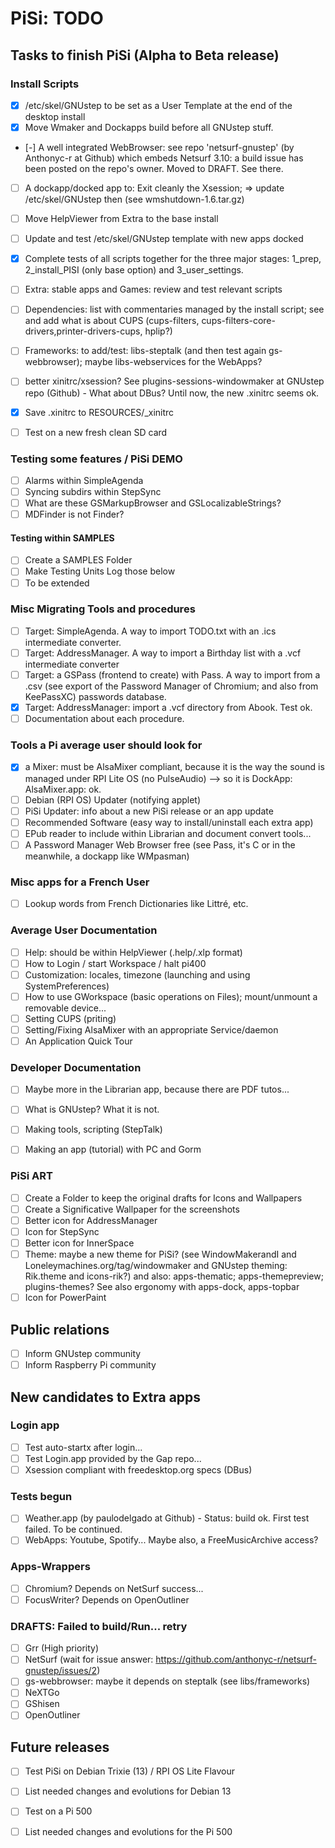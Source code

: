 # PiSi: TODO

## Tasks to finish PiSi (Alpha to Beta release)

### Install Scripts

- [x] /etc/skel/GNUstep to be set as a User Template at the end of the desktop install
- [x] Move Wmaker and Dockapps build before all GNUstep stuff.
- [-] A well integrated WebBrowser: see repo 'netsurf-gnustep' (by Anthonyc-r at Github) which embeds Netsurf 3.10: a build issue has been posted on the repo's owner. Moved to DRAFT. See there.
- [ ] A dockapp/docked app to: Exit cleanly the Xsession; => update /etc/skel/GNUstep then (see wmshutdown-1.6.tar.gz)
- [ ] Move HelpViewer from Extra to the base install
- [ ] Update and test /etc/skel/GNUstep template with new apps docked

- [x] Complete tests of all scripts together for the three major stages: 1_prep, 2_install_PISI (only base option) and 3_user_settings.
- [ ] Extra: stable apps and Games: review and test relevant scripts
- [ ] Dependencies: list with commentaries managed by the install script; see and add what is about CUPS (cups-filters, cups-filters-core-drivers,printer-drivers-cups, hplip?)
- [ ] Frameworks: to add/test: libs-steptalk (and then test again gs-webbrowser); maybe libs-webservices for the WebApps?
- [ ] better xinitrc/xsession? See plugins-sessions-windowmaker at GNUstep repo (Github) - What about DBus? Until now, the new .xinitrc seems ok.
- [x] Save .xinitrc to RESOURCES/_xinitrc
- [ ] Test on a new fresh clean SD card

### Testing some features / PiSi DEMO

- [ ] Alarms within SimpleAgenda
- [ ] Syncing subdirs within StepSync
- [ ] What are these GSMarkupBrowser and GSLocalizableStrings?
- [ ] MDFinder is not Finder?

#### Testing within SAMPLES

- [ ] Create a SAMPLES Folder
- [ ] Make Testing Units Log those below
- [ ] To be extended

### Misc Migrating Tools and procedures

- [ ] Target: SimpleAgenda. A way to import TODO.txt with an .ics intermediate converter.
- [ ] Target: AddressManager. A way to import a Birthday list with a .vcf intermediate converter
- [ ] Target: a GSPass (frontend to create) with Pass. A way to import from a .csv (see export of the Password Manager of Chromium; and also from KeePassXC) passwords database.
- [x] Target: AddressManager: import a .vcf directory from Abook. Test ok.
- [ ] Documentation about each procedure.

### Tools a Pi average user should look for

- [x] a Mixer: must be AlsaMixer compliant, because it is the way the sound is managed under RPI Lite OS (no PulseAudio) --> so it is DockApp: AlsaMixer.app: ok.
- [ ] Debian (RPI OS) Updater (notifying applet)
- [ ] PiSi Updater: info about a new PiSi release or an app update
- [ ] Recommended Software (easy way to install/uninstall each extra app)
- [ ] EPub reader to include within Librarian and document convert tools...
- [ ] A Password Manager Web Browser free (see Pass, it's C or in the meanwhile, a dockapp like WMpasman)

### Misc apps for a French User

- [ ] Lookup words from French Dictionaries like Littré, etc.

### Average User Documentation

- [ ] Help: should be within HelpViewer (.help/.xlp format)
- [ ] How to Login / start Workspace / halt pi400
- [ ] Customization: locales, timezone (launching and using SystemPreferences)
- [ ] How to use GWorkspace (basic operations on Files); mount/unmount a removable device...
- [ ] Setting CUPS (priting)
- [ ] Setting/Fixing AlsaMixer with an appropriate Service/daemon
- [ ] An Application Quick Tour

### Developer Documentation

- [ ] Maybe more in the Librarian app, because there are PDF tutos...
- [ ] What is GNUstep? What it is not.
- [ ] Making tools, scripting (StepTalk)
- [ ] Making an app (tutorial) with PC and Gorm


### PiSi ART

- [ ] Create a Folder to keep the original drafts for Icons and Wallpapers
- [ ] Create a Significative Wallpaper for the screenshots
- [ ] Better icon for AddressManager
- [ ] Icon for StepSync
- [ ] Better icon for InnerSpace
- [ ] Theme: maybe a new theme for PiSi? (see WindowMakerandI and Loneleymachines.org/tag/windowmaker and GNUstep theming: Rik.theme and icons-rik?) and also: apps-thematic; apps-themepreview; plugins-themes? See also ergonomy with apps-dock, apps-topbar
- [ ] Icon for PowerPaint

## Public relations

- [ ] Inform GNUstep community
- [ ] Inform Raspberry Pi community

## New candidates to Extra apps

### Login app

- [ ] Test auto-startx  after login...
- [ ] Test Login.app provided by the Gap repo...
- [ ] Xsession compliant with freedesktop.org specs (DBus)

### Tests begun
- [ ] Weather.app (by paulodelgado at Github) - Status: build ok. First test failed. To be continued.
- [ ] WebApps: Youtube, Spotify... Maybe also, a FreeMusicArchive access?

### Apps-Wrappers

- [ ] Chromium? Depends on NetSurf success...
- [ ] FocusWriter? Depends on OpenOutliner

### DRAFTS: Failed to build/Run... retry

- [ ] Grr (High priority)
- [ ] NetSurf (wait for issue answer: https://github.com/anthonyc-r/netsurf-gnustep/issues/2)
- [ ] gs-webbrowser: maybe it depends on steptalk (see libs/frameworks)
- [ ] NeXTGo
- [ ] GShisen
- [ ] OpenOutliner

## Future releases

- [ ] Test PiSi on Debian Trixie (13) / RPI OS Lite Flavour
- [ ] List needed changes and evolutions for Debian 13
- [ ] Test on a Pi 500 
- [ ] List needed changes and evolutions for the Pi 500



